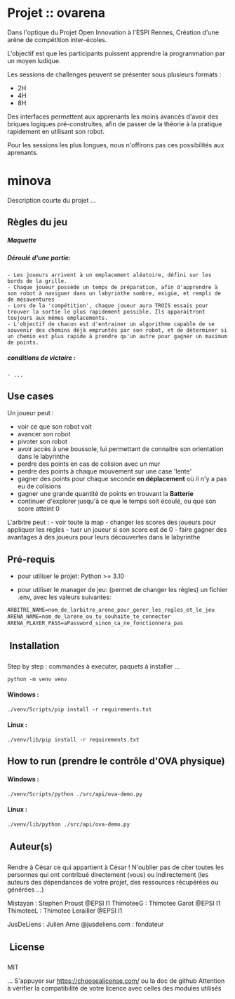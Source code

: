 # Projet :: ovarena

Dans l'optique du Projet Open Innovation à l'ESPI Rennes,
Création d'une arène de compétition inter-écoles.

L'objectif est que les participants puissent apprendre la programmation par un moyen ludique.

Les sessions de challenges peuvent se présenter sous plusieurs formats : 
- 2H
- 4H
- 8H

Des interfaces permettent aux apprenants les moins avancés d'avoir des briques logiques pré-construites, afin de passer de la théorie à la pratique rapidement en utilisant son robot.

Pour les sessions les plus longues, nous n'offirons pas ces possibilités aux aprenants.

# minova
Description courte du projet
...

## Règles du jeu 
##### Maquette


##### Déroulé d'une partie:
	- Les joueurs arrivent à un emplacement aléatoire, défini sur les bords de la grille.
	- Chaque joueur possède un temps de préparation, afin d'apprendre à son robot à naviguer dans un labyrinthe sombre, exigüe, et rempli de de mésaventures
    - Lors de la 'compétition', chaque joueur aura TROIS essais pour trouver la sortie le plus rapidement possible. Ils apparaitront toujours aux mêmes emplacements.
    - L'objectif de chacun est d'entrainer un algorithme capable de se souvenir des chemins déjà empruntés par son robot, et de déterminer si un chemin est plus rapide à prendre qu'un autre pour gagner un maximum de points.


##### conditions de victoire :
	- ...

## Use cases

Un joueur peut : 
 - voir ce que son robot voit
 - avancer son robot
 - pivoter son robot
 - avoir accès à une boussole, lui permettant de connaitre son orientation dans le labyrinthe
 - perdre des points en cas de colision avec un mur
 - perdre des points à chaque mouvement sur une case 'lente'
 - gagner des points pour chaque seconde **en déplacement** où il n'y a pas eu de colisions
 - gagner une grande quantité de points en trouvant la **__Batterie__**
 - continuer d'explorer jusqu'à ce que le temps soit écoulé, ou que son score atteint 0

L'arbitre peut :
 	- voir toute la map
	- changer les scores des joueurs pour appliquer les règles
 	- tuer un joueur si son score est de 0
  	- faire gagner des avantages à des joueurs pour leurs découvertes dans le labyrinthe

 
## Pré-requis
- pour utiliser le projet:
Python >= 3.10


- pour utiliser le manager de jeu: (permet de changer les règles)
un fichier .env, avec les valeurs suivantes:

```txt
ARBITRE_NAME=nom_de_larbitre_arene_pour_gerer_les_regles_et_le_jeu
ARENA_NAME=nom_de_larene_ou_tu_souhaite_te_connecter
ARENA_PLAYER_PASS=aPassword_sinon_ca_ne_fonctionnera_pas
```


##  Installation 
Step by step : commandes à executer, paquets à installer ...

```shell
python -m venv venv
```
#### Windows :

```shell
./venv/Scripts/pip install -r requirements.txt
```
#### Linux :

```shell
./venv/lib/pip install -r requirements.txt
```

## How to run (prendre le contrôle d'OVA physique)

#### Windows :

```shell
./venv/Scripts/python ./src/api/ova-demo.py
```
#### Linux :

```shell
./venv/lib/python ./src/api/ova-demo.py
```

##  Auteur(s)
Rendre à César ce qui appartient à César !
N'oublier pas de citer toutes les personnes qui ont contribué directement (vous) ou indirectement (les auteurs des dépendances de votre projet, des ressources récupérées ou générées ...)

Mistayan : Stephen Proust @EPSI I1
ThimoteeG : Thimotee Garot @EPSI I1
ThimoteeL : Thimotee Lerailler @EPSI I1

JusDeLiens : Julien Arne @jusdeliens.com : fondateur

##  License
MIT 

...
S'appuyer sur https://choosealicense.com/ ou la doc de github
Attention à vérifier la compatibilité de votre licence avec celles des modules utilisés